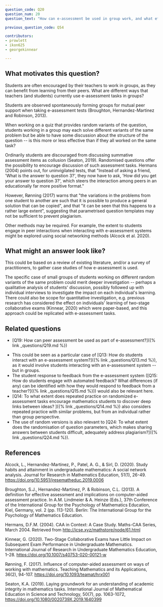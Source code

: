 ```yaml
---
question_code: Q20
question_num: 20
question_text: "How can e-assessment be used in group work, and what effect does the group element have on individuals' learning?" 

previous_question_code: Q54

contributors: 
- prowlett
- ikon625
- georgekinnear

---
```





## What motivates this question?

Students are often encouraged by their teachers to work in groups, as they can benefit from learning from their peers. What are different ways that teachers (and students) currently use e-assessment tasks in groups? 

Students are observed spontaneously forming groups for mutual peer support when taking e-assessment tests (Broughton, Hernandez-Martinez and Robinson, 2013). 

When working on a quiz that provides random variants of the question, students working in a group may each solve different variants of the same problem but be able to have some discussion about the structure of the question -- is this more or less effective than if they all worked on the same task? 

Ordinarily students are discouraged from discussing summative assessment items as collusion (Seaton, 2019). Randomised questions offer the possibility to encourage discussion of such assessment tasks. Hermans (2004) points out, for uninvigilated tests, that "Instead of asking a friend, 'What is the answer to question 3?', they now have to ask, 'How did you get your answer to question 3?', which steers the interaction among peers in an educationally far more positive format."

However, Rønning (2017) warns that "the variations in the problems from one student to another are such that it is possible to produce a general solution that can be copied", and that "it can be seen that this happens to a rather large extent", suggesting that parametrised question templates may not be sufficient to prevent plagiarism.

Other methods may be required. For example, the extent to students engage in peer interactions when interacting with e-assessment systems might be explored using social networking methods (Alcock et al. 2020).

## What might an answer look like?

This could be based on a review of existing literature, and/or a survey of practitioners, to gather case studies of how e-assessment is used.

The specific case of small groups of students working on different random variants of the same problem could merit deeper investigation -- perhaps a qualitative analysis of students' discussion, possibly followed up with individual interviews to investigate the impact on each individual's learning. There could also be scope for quantitative investigation, e.g. previous research has considered the effect on individuals' learning of two-stage collaborative exams (Kinnear, 2020) which were paper-based, and this approach could be replicated with e-assessment tasks.

## Related questions

- [Q19: How can peer assessment be used as part of e-assessment?]({% link _questions/Q19.md %})
* This could be seen as a particular case of [Q13: How do students interact with an e-assessment system?]({% link _questions/Q13.md %}), as it would involve students interacting with an e-assessment system -- but in groups.
* The student response to feedback from the e-assessment system ([Q15: How do students engage with automated feedback? What differences (if any) can be identified with how they would respond to feedback from a teacher?]({% link _questions/Q15.md %})) would also be relevant here.
* [Q14: To what extent does repeated practice on randomized e-assessment tasks encourage mathematics students to discover deep links between ideas? ]({% link _questions/Q14.md %}) also considers repeated practice with similar problems, but from an individual rather than group perspective.
* The use of random versions is also relevant to [Q24: To what extent does the randomisation of question parameters, which makes sharing answers between students difficult, adequately address plagiarism?]({% link _questions/Q24.md %}).

## References

<div class="reference_list" markdown="1">

Alcock, L., Hernandez-Martinez, P., Patel, A. G., & Sirl, D. (2020). Study habits and attainment in undergraduate mathematics: A social network analysis. Journal for Research in Mathematics Education, 51(1), 26-49. <https://doi.org/10.5951/jresematheduc.2019.0006> 

Broughton, S.J., Hernandez-Martinez, P. & Robinson, C.L. (2013). A definition for effective assessment and implications on computer-aided assessment practice. In A.M. Lindmeier & A. Heinze (Eds.), 37th Conference of the International Group for the Psychology of Mathematics Education, Kiel, Germany, vol. 2 (pp. 113-120). Berlin: The International Group for the Psychology of Mathematics Education.

Hermans, D.F.M. (2004). CAA in Context: A Case Study. Maths-CAA Series, March 2004. Retrieved from http://icse.xyz/mathstore/node/61.html

Kinnear, G. (2020). Two-Stage Collaborative Exams have Little Impact on Subsequent Exam Performance in Undergraduate Mathematics. International Journal of Research in Undergraduate Mathematics Education, 1–28. <https://doi.org/10.1007/s40753-020-00121-w>

Rønning, F. (2017). Influence of computer-aided assessment on ways of working with mathematics. Teaching Mathematics and its Applications, 36(2), 94-107. <https://doi.org/10.1093/teamat/hrx001>

Seaton, K.A. (2019). Laying groundwork for an understanding of academic integrity in mathematics tasks. International Journal of Mathematical Education in Science and Technology, 50(7), pp. 1063-1072, <https://doi.org/10.1080/0020739X.2019.1640399>

</div>
